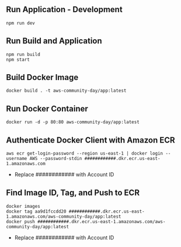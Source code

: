 ## Run Application - Development

```
npm run dev
```

## Run Build and Application

```
npm run build
npm start
```

## Build Docker Image

```
docker build . -t aws-community-day/app:latest
```

## Run Docker Container

```
docker run -d -p 80:80 aws-community-day/app:latest
```

## Authenticate Docker Client with Amazon ECR

```
aws ecr get-login-password --region us-east-1 | docker login --username AWS --password-stdin ############.dkr.ecr.us-east-1.amazonaws.com
```

- Replace ############ with Account ID

## Find Image ID, Tag, and Push to ECR

```
docker images
docker tag aa9d1fccdd20 ############.dkr.ecr.us-east-1.amazonaws.com/aws-community-day/app:latest
docker push ############.dkr.ecr.us-east-1.amazonaws.com/aws-community-day/app:latest
```

- Replace ############ with Account ID
